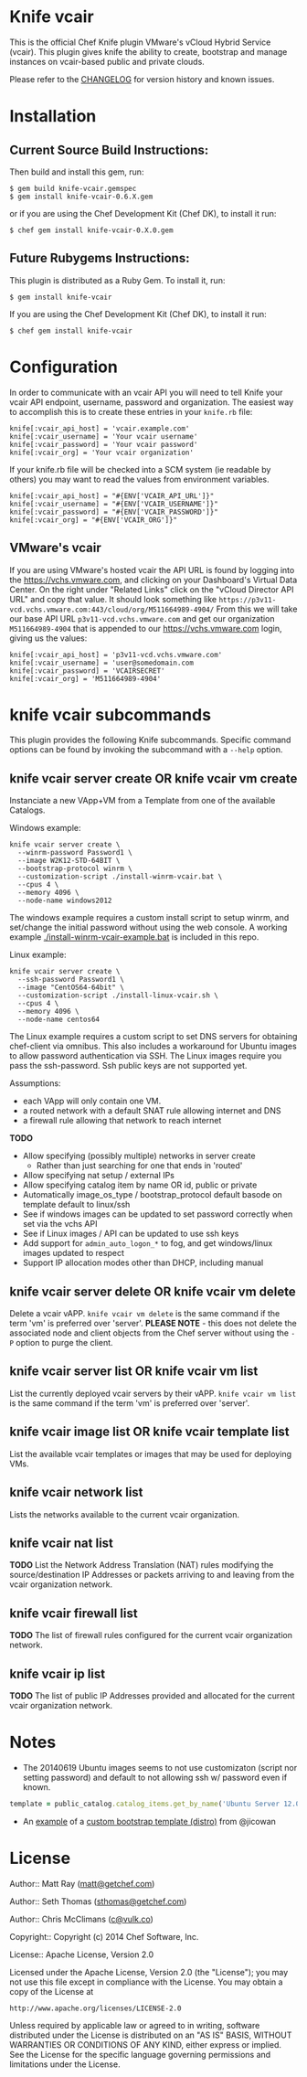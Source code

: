 Knife vcair
===============

This is the official Chef Knife plugin VMware's vCloud Hybrid Service (vcair). This plugin gives knife the ability to create, bootstrap and manage instances on vcair-based public and private clouds.

Please refer to the [CHANGELOG](CHANGELOG.md) for version history and known issues.

# Installation #

## Current Source Build Instructions: ##

Then build and install this gem, run:

    $ gem build knife-vcair.gemspec
    $ gem install knife-vcair-0.6.X.gem

or if you are using the Chef Development Kit (Chef DK), to install it run:

    $ chef gem install knife-vcair-0.X.0.gem

## Future Rubygems Instructions: ##

This plugin is distributed as a Ruby Gem. To install it, run:

    $ gem install knife-vcair

If you are using the Chef Development Kit (Chef DK), to install it run:

    $ chef gem install knife-vcair

# Configuration #

In order to communicate with an vcair API you will need to tell Knife
your vcair API endpoint, username, password and organization. The
easiest way to accomplish this is to create these entries in your
`knife.rb` file:

    knife[:vcair_api_host] = 'vcair.example.com'
    knife[:vcair_username] = 'Your vcair username'
    knife[:vcair_password] = 'Your vcair password'
    knife[:vcair_org] = 'Your vcair organization'

If your knife.rb file will be checked into a SCM system (ie readable
by others) you may want to read the values from environment variables.

    knife[:vcair_api_host] = "#{ENV['VCAIR_API_URL']}"
    knife[:vcair_username] = "#{ENV['VCAIR_USERNAME']}"
    knife[:vcair_password] = "#{ENV['VCAIR_PASSWORD']}"
    knife[:vcair_org] = "#{ENV['VCAIR_ORG']}"

## VMware's vcair ##

If you are using VMware's hosted vcair the API URL is found by logging
into the https://vchs.vmware.com, and clicking on your Dashboard's
Virtual Data Center. On the right under "Related Links" click on the
"vCloud Director API URL" and copy that value. It should look
something like
`https://p3v11-vcd.vchs.vmware.com:443/cloud/org/M511664989-4904/`
From this we will take our base API URL `p3v11-vcd.vchs.vmware.com`
and get our organization `M511664989-4904` that is appended to our
https://vchs.vmware.com login, giving us the values:

    knife[:vcair_api_host] = 'p3v11-vcd.vchs.vmware.com'
    knife[:vcair_username] = 'user@somedomain.com
    knife[:vcair_password] = 'VCAIRSECRET'
    knife[:vcair_org] = 'M511664989-4904'

# knife vcair subcommands #

This plugin provides the following Knife subcommands. Specific command
options can be found by invoking the subcommand with a `--help`
option.

## knife vcair server create OR knife vcair vm create ##

Instanciate a new VApp+VM from a Template from one of the available Catalogs.

Windows example:
```
knife vcair server create \
  --winrm-password Password1 \
  --image W2K12-STD-64BIT \
  --bootstrap-protocol winrm \
  --customization-script ./install-winrm-vcair.bat \
  --cpus 4 \
  --memory 4096 \
  --node-name windows2012
```

The windows example requires a custom install script to setup winrm,
and set/change the initial password without using the web console.  A
working example
[./install-winrm-vcair-example.bat](https://github.com/vulk/knife-vcair/blob/server-create/install-winrm-vcair-example.bat)
is included in this repo.


Linux example:
```
knife vcair server create \
  --ssh-password Password1 \
  --image "CentOS64-64bit" \
  --customization-script ./install-linux-vcair.sh \
  --cpus 4 \
  --memory 4096 \
  --node-name centos64
```

The Linux example requires a custom script to set DNS servers for obtaining chef-client via omnibus.
This also includes a workaround for Ubuntu images to allow password authentication via SSH.
The Linux images require you pass the ssh-password. Ssh public keys
are not supported yet.

Assumptions:
 * each VApp will only contain one VM.
 * a routed network with a default SNAT rule allowing internet and DNS
 * a firewall rule allowing that network to reach internet

**TODO**
 * Allow specifying (possibly multiple) networks in server create
   - Rather than just searching for one that ends in 'routed'
 * Allow specifying nat setup / external IPs
 * Allow specifying catalog item by name OR id, public or private
 * Automatically image_os_type / bootstrap_protocol default basode on template default to linux/ssh
 * See if windows images can be updated to set password correctly when set via the vchs API
 * See if Linux images / API can be updated to use ssh keys
 * Add support for `admin_auto_logon_*` to fog, and get windows/linux images updated to respect
 * Support IP allocation modes other than DHCP, including manual

## knife vcair server delete OR knife vcair vm delete ##

Delete a vcair vAPP. `knife vcair vm delete` is the same command if
the term 'vm' is preferred over 'server'. **PLEASE NOTE** - this does
not delete the associated node and client objects from the Chef server
without using the `-P` option to purge the client.

## knife vcair server list OR knife vcair vm list ##

List the currently deployed vcair servers by their vAPP. `knife vcair vm list` is the same command if the term 'vm' is preferred over 'server'.

## knife vcair image list OR knife vcair template list ##

List the available vcair templates or images that may be used for deploying VMs.

## knife vcair network list ##

Lists the networks available to the current vcair organization.

## knife vcair nat list ##

**TODO** List the Network Address Translation (NAT) rules modifying the source/destination IP Addresses or packets arriving to and leaving from the vcair organization network.

## knife vcair firewall list ##

**TODO** The list of firewall rules configured for the current vcair organization network.

## knife vcair ip list ##

**TODO** The list of public IP Addresses provided and allocated for the current vcair organization network.


# Notes #

* The 20140619 Ubuntu images seems to not use customizaton (script nor setting password) and default to not allowing ssh w/ password even if known.

```ruby
template = public_catalog.catalog_items.get_by_name('Ubuntu Server 12.04 LTS (amd64 20140619)'
```

* An [example](https://gist.github.com/jicowan/e19fcbea08a9c6e2b1b6) of a [custom bootstrap template (distro)](https://docs.chef.io/knife_bootstrap.html#custom-templates) from @jicowan

# License #

Author:: Matt Ray (<matt@getchef.com>)

Author:: Seth Thomas (<sthomas@getchef.com>)

Author:: Chris McClimans (<c@vulk.co>)

Copyright:: Copyright (c) 2014 Chef Software, Inc.

License:: Apache License, Version 2.0

Licensed under the Apache License, Version 2.0 (the "License");
you may not use this file except in compliance with the License.
You may obtain a copy of the License at

    http://www.apache.org/licenses/LICENSE-2.0

Unless required by applicable law or agreed to in writing, software
distributed under the License is distributed on an "AS IS" BASIS,
WITHOUT WARRANTIES OR CONDITIONS OF ANY KIND, either express or implied.
See the License for the specific language governing permissions and
limitations under the License.
